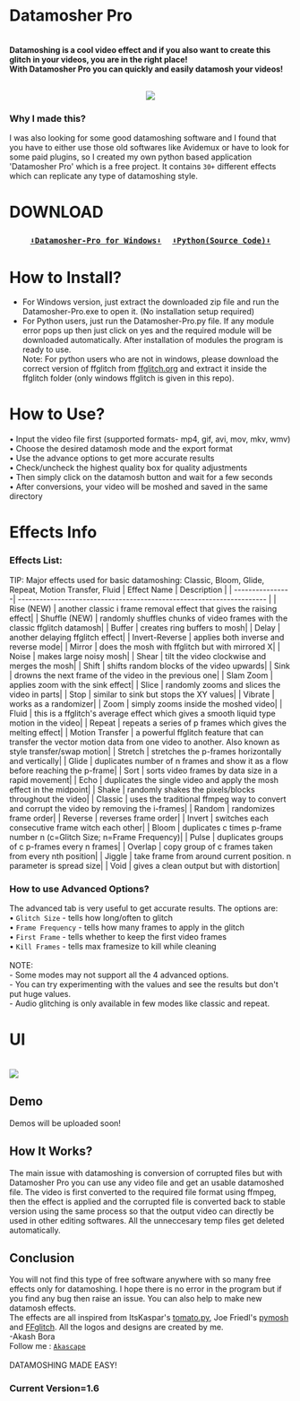 # Datamosher Pro
<br><b>Datamoshing is a cool video effect and if you also want to create this glitch in your videos, you are in the right place!
<br>With Datamosher Pro you can quickly and easily datamosh your videos!</b><br>
<br><p align='center'><img src="https://user-images.githubusercontent.com/89206401/141642297-7c62cf6f-7024-430f-88a2-c9cbbf0dc655.png"></p>
### Why I made this?
I was also looking for some good datamoshing software and I found that you have to either use those old softwares like Avidemux or have to look for some paid plugins, so I created my own python based application 'Datamosher Pro' which is a free project. It contains `30+` different effects which can replicate any type of datamoshing style.
# DOWNLOAD
### <p align='center'> [`⬇️Datamosher-Pro for Windows⬇️`](https://github.com/Akascape/Datamosher-Pro/releases/download/Datamosher_Prov1.6/Datamosher_Pro_win64.zip)     [`⬇️Python(Source Code)⬇️`](https://github.com/Akascape/Datamosher-Pro/releases/download/Datamosher_Prov1.6/Datamosher_Pro-python_version.zip) </p>
# How to Install?
- For Windows version, just extract the downloaded zip file and run the Datamosher-Pro.exe to open it. (No installation setup required)
- For Python users, just run the Datamosher-Pro.py file. If any module error pops up then just click on yes and the required module will be downloaded automatically. After installation of modules the program is ready to use.
<br>Note: For python users who are not in windows, please download the correct version of ffglitch from [ffglitch.org](https://ffglitch.org/) and extract it inside the ffglitch folder (only windows ffglitch is given in this repo).
# How to Use?
• Input the video file first (supported formats- mp4, gif, avi, mov, mkv, wmv)
<br>• Choose the desired datamosh mode and the export format
<br>• Use the advance options to get more accurate results
<br>• Check/uncheck the highest quality box for quality adjustments
<br>• Then simply click on the datamosh button and wait for a few seconds
<br>• After conversions, your video will be moshed and saved in the same directory
# Effects Info
### Effects List:
TIP: Major effects used for basic datamoshing: Classic, Bloom, Glide, Repeat, Motion Transfer, Fluid
| Effect Name     | Description                                                           |
| ----------------| --------------------------------------------------------------------- |
| Rise (NEW)      | another classic i frame removal effect that gives the raising effect|
| Shuffle (NEW)   | randomly shuffles chunks of video frames with the classic ffglitch datamosh|
| Buffer          | creates ring buffers to mosh|
| Delay           | another delaying ffglitch effect|
| Invert-Reverse  | applies both inverse and reverse mode|
| Mirror          | does the mosh with ffglitch but with mirrored X|
| Noise           | makes large noisy mosh|
| Shear           | tilt the video clockwise and merges the mosh|
| Shift           | shifts random blocks of the video upwards|
| Sink            | drowns the next frame of the video in the previous one|
| Slam Zoom       | applies zoom with the sink effect|
| Slice           | randomly zooms and slices the video in parts|
| Stop            | similar to sink but stops the XY values|
| Vibrate         | works as a randomizer|
| Zoom            | simply zooms inside the moshed video|
| Fluid           | this is a ffglitch's average effect which gives a smooth liquid type motion in the video|
| Repeat          | repeats a series of p frames which gives the melting effect|
| Motion Transfer | a powerful ffglitch feature that can transfer the vector motion data from one video to another. Also known as style transfer/swap motion|
| Stretch         | stretches the p-frames horizontally and vertically|
| Glide           | duplicates number of n frames and show it as a flow before reaching the p-frame|
| Sort            | sorts video frames by data size in a rapid movement|
| Echo            | duplicates the single video and apply the mosh effect in the midpoint|
| Shake           | randomly shakes the pixels/blocks throughout the video|
| Classic         | uses the traditional ffmpeg way to convert and corrupt the video by removing the i-frames|
| Random          | randomizes frame order|
| Reverse         | reverses frame order|
| Invert          | switches each consecutive frame witch each other|
| Bloom           | duplicates c times p-frame number n (c=Glitch Size; n=Frame Frequency)|
| Pulse           | duplicates groups of c p-frames every n frames|
| Overlap         | copy group of c frames taken from every nth position|
| Jiggle          | take frame from around current position. n parameter is spread size|
| Void            | gives a clean output but with distortion|
### How to use Advanced Options?
The advanced tab is very useful to get accurate results. The options are:
<br>• `Glitch Size` - tells how long/often to glitch
<br>• `Frame Frequency` - tells how many frames to apply in the glitch
<br>• `First Frame` - tells whether to keep the first video frames
<br>• `Kill Frames` - tells max framesize to kill while cleaning
<br>
<br>NOTE:
<br>- Some modes may not support all the 4 advanced options.
<br>- You can try experimenting with the values and see the results but don't put huge values.
<br>- Audio glitching is only available in few modes like classic and repeat.
# UI
<br><img src="https://user-images.githubusercontent.com/89206401/142208408-6970448d-fe9d-4e60-aac6-21809aefcfca.png">
## Demo
Demos will be uploaded soon!
## How It Works?
The main issue with datamoshing is conversion of corrupted files but with Datamosher Pro you can use any video file and get an usable datamoshed file. The video is first converted to the required file format using ffmpeg, then the effect is applied and the corrupted file is converted back to stable version using the same process so that the output video can directly be used in other editing softwares. All the unneccesary temp files get deleted automatically.
## Conclusion
You will not find this type of free software anywhere with so many free effects only for datamoshing. 
I hope there is no error in the program but if you find any bug then raise an issue. You can also help to make new datamosh effects.
<br>The effects are all inspired from ItsKaspar's [tomato.py](https://github.com/itsKaspar/tomato), Joe Friedl's [pymosh](https://github.com/grampajoe/pymosh) and [FFglitch](https://ffglitch.org/). 
All the logos and designs are created by me. <br>-Akash Bora
<br>Follow me : [`Akascape`](https://github.com/Akascape)
<br>
<br> DATAMOSHING MADE EASY!
### Current Version=1.6
